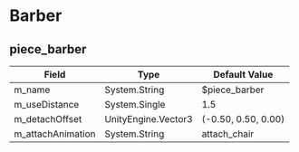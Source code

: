 # Barber

## piece_barber

|Field|Type|Default Value|
|-----|----|-------------|
|m_name|System.String|$piece_barber|
|m_useDistance|System.Single|1.5|
|m_detachOffset|UnityEngine.Vector3|(-0.50, 0.50, 0.00)|
|m_attachAnimation|System.String|attach_chair|

